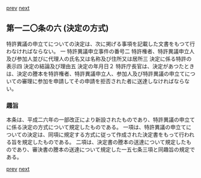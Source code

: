 [prev](/specific/markdowns/特許法/176_Mp-Ch_5-At_120_5.md)
[next](/specific/markdowns/特許法/178_Mp-Ch_5-At_120_7.md)
## 第一二〇条の六 (決定の方式)
特許異議の申立てについての決定は、次に掲げる事項を記載した文書をもつて行わなければならない。
一 特許異議申立事件の番号二 特許権者、特許異議申立人及び参加人並びに代理人の氏名又は名称及び住所又は居所三 決定に係る特許の表示四 決定の結論及び理由五 決定の年月日２ 特許庁長官は、決定があつたときは、決定の謄本を特許権者、特許異議申立人、参加人及び特許異議の申立てについての審理に参加を申請してその申請を拒否された者に送達しなければならない。

### 趣旨
本条は、平成二六年の一部改正により新設されたものであり、特許異議の申立てに係る決定の方式について規定したものである。
一項は、特許異議の申立てについての決定は、同項に規定する方式に従って作成された決定書をもって行われる旨を規定したものである。
二項は、決定書の謄本の送達について規定したものであり、審決書の謄本の送達について規定した一五七条三項と同趣旨の規定である。

[prev](/specific/markdowns/特許法/176_Mp-Ch_5-At_120_5.md)
[next](/specific/markdowns/特許法/178_Mp-Ch_5-At_120_7.md)